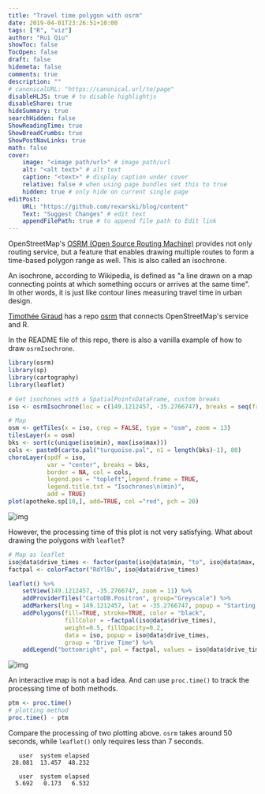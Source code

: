 ```yaml
---
title: "Travel time polygon with osrm"
date: 2019-04-01T23:26:51+10:00
tags: ["R", "viz"]
author: "Rui Qiu"
showToc: false
TocOpen: false
draft: false
hidemeta: false
comments: true
description: ""
# canonicalURL: "https://canonical.url/to/page"
disableHLJS: true # to disable highlightjs
disableShare: true
hideSummary: true
searchHidden: false
ShowReadingTime: true
ShowBreadCrumbs: true
ShowPostNavLinks: true
math: false
cover:
    image: "<image path/url>" # image path/url
    alt: "<alt text>" # alt text
    caption: "<text>" # display caption under cover
    relative: false # when using page bundles set this to true
    hidden: true # only hide on current single page
editPost:
    URL: "https://github.com/rexarski/blog/content"
    Text: "Suggest Changes" # edit text
    appendFilePath: true # to append file path to Edit link
---
```


OpenStreetMap's [OSRM (Open Source Routing Machine)](http://project-osrm.org/) provides not only routing service, but a feature that enables drawing multiple routes to form a time-based polygon range as well. This is also called an isochrone.

An isochrone, according to Wikipedia, is defined as "a line drawn on a map connecting points at which something occurs or arrives at the same time". In other words, it is just like contour lines measuring travel time in urban design.

[Timothée Giraud](https://github.com/rCarto) has a repo [osrm](https://github.com/rCarto/osrm) that connects OpenStreetMap's service and R.

In the README file of this repo, there is also a vanilla example of how to draw `osrmIsochrone`.

```r
library(osrm)
library(sp)
library(cartography)
library(leaflet)

# Get isochones with a SpatialPointsDataFrame, custom breaks
iso <- osrmIsochrone(loc = c(149.1212457, -35.2766747), breaks = seq(from = 0,to = 30, by = 5))

# Map
osm <- getTiles(x = iso, crop = FALSE, type = "osm", zoom = 13)
tilesLayer(x = osm)
bks <- sort(c(unique(iso$min), max(iso$max)))
cols <- paste0(carto.pal("turquoise.pal", n1 = length(bks)-1), 80)
choroLayer(spdf = iso,
           var = "center", breaks = bks,
           border = NA, col = cols,
           legend.pos = "topleft",legend.frame = TRUE,
           legend.title.txt = "Isochrones\n(min)",
           add = TRUE)
plot(apotheke.sp[10,], add=TRUE, col ="red", pch = 20)
```

![img](/image/viz/canberra-osrm.png)

However, the processing time of this plot is not very satisfying. What about drawing the polygons with `leaflet`?

```r
# Map as leaflet
iso@data$drive_times <- factor(paste(iso@data$min, "to", iso@data$max, "min"))
factpal <- colorFactor("RdYlBu", iso@data$drive_times)

leaflet() %>%
    setView(149.1212457, -35.2766747, zoom = 11) %>%
    addProviderTiles("CartoDB.Positron", group="Greyscale") %>%
    addMarkers(lng = 149.1212457, lat = -35.2766747, popup = "Starting Point") %>%
    addPolygons(fill=TRUE, stroke=TRUE, color = "black",
                fillColor = ~factpal(iso@data$drive_times),
                weight=0.5, fillOpacity=0.2,
                data = iso, popup = iso@data$drive_times,
                group = "Drive Time") %>%
    addLegend("bottomright", pal = factpal, values = iso@data$drive_time,   title = "Drive Time")
```

![img](/image/viz/canberra-leaflet.png)

An interactive map is not a bad idea. And can use `proc.time()` to track the processing time of both methods.

```r
ptm <- proc.time()
# plotting method
proc.time() - ptm
```

Compare the processing of two plotting above. `osrm` takes around 50 seconds, while `leaflet()` only requires less than 7 seconds.

```
   user  system elapsed
 28.081  13.457  48.232

   user  system elapsed
  5.692   0.173   6.532
```
